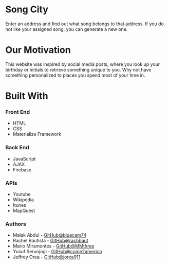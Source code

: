 # Song City

Enter an address and find out what song belongs to that address. If you do not like your assigned song, you can generate a new one.

# Our Motivation

This website was inspired by social media posts, where you look up your birthday or initials to retrieve something unique to you. Why not have something personalized to places you spend most of your time in.

# Built With

### Front End
* HTML
* CSS
* Materialize Framework

### Back End
* JavaScript
* AJAX
* Firebase

### APIs
* Youtube
* Wikipedia
* Itunes
* MapQuest

### Authors

* Malak Abdul - [GitHub@bluecam74](https://github.com/bluecam74)
* Rachel Bautista - [GitHub@rachbaut](https://github.com/rachbaut)
* Mario Miramontes - [GitHub@MMthree](https://github.com/MMthree)
* Yusuf Serunjogi - [GitHub@come2america](https://github.com/come2america)
* Jeffrey Orea - [GitHub@jorea911](https://github.com/jorea911)
